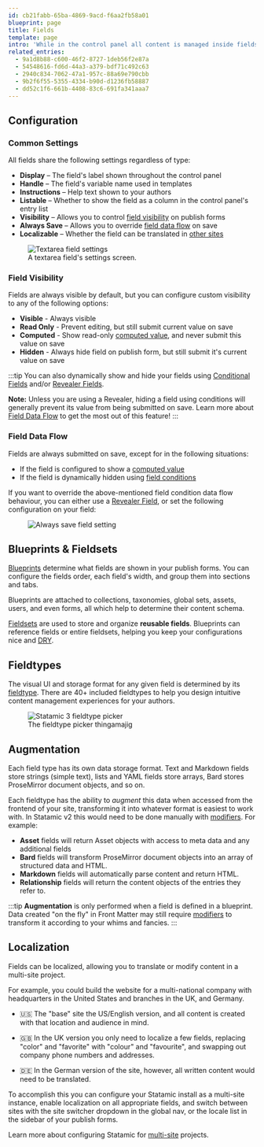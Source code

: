 ```yaml
---
id: cb21fabb-65ba-4869-9acd-f6aa2fb58a01
blueprint: page
title: Fields
template: page
intro: 'While in the control panel all content is managed inside fields. They come in many types, from basic text and select boxes, to rich text fields and image pickers. Fields are grouped into blueprints and fieldsets and can be reused in a number of different ways.'
related_entries:
  - 9a1d8b88-c600-46f2-8727-1deb56f2e87a
  - 54548616-fd6d-44a3-a379-bdf71c492c63
  - 2940c834-7062-47a1-957c-88a69e790cbb
  - 9b2f6f55-5355-4334-b90d-d1236fb58887
  - dd52c1f6-661b-4408-83c6-691fa341aaa7
---
```

## Configuration

### Common Settings

All fields share the following settings regardless of type:

- **Display** – The field's label shown throughout the control panel
- **Handle** – The field's variable name used in templates
- **Instructions** – Help text shown to your authors
- **Listable** – Whether to show the field as a column in the control panel's entry list
- **Visibility** – Allows you to control [field visibility](#field-visibility) on publish forms
- **Always Save** – Allows you to override [field data flow](#field-data-flow) on save
- **Localizable** – Whether the field can be translated in [other sites](#localization)

<figure>
    <img src="/img/field-settings.png" alt="Textarea field settings">
    <figcaption>A textarea field's settings screen.</figcaption>
</figure>

### Field Visibility

Fields are always visible by default, but you can configure custom visibility to any of the following options:

- **Visible** - Always visible
- **Read Only** - Prevent editing, but still submit current value on save
- **Computed** - Show read-only [computed value](#computed-fields), and never submit this value on save
- **Hidden** - Always hide field on publish form, but still submit it's current value on save

:::tip
You can also dynamically show and hide your fields using [Conditional Fields](/conditional-fields) and/or [Revealer Fields](/fieldtypes/revealer).

**Note:** Unless you are using a Revealer, hiding a field using conditions will generally prevent its value from being submitted on save. Learn more about [Field Data Flow](#field-data-flow) to get the most out of this feature!
:::

### Field Data Flow

Fields are always submitted on save, except for in the following situations:

- If the field is configured to show a [computed value](#computed-fields)
- If the field is dynamically hidden using [field conditions](/conditional-fields)

If you want to override the above-mentioned field condition data flow behaviour, you can either use a [Revealer Field](/fieldtypes/revealer), or set the following configuration on your field:

<figure>
    <img src="/img/field-always-save.png" alt="Always save field setting">
</figure>

## Blueprints & Fieldsets

[Blueprints](/blueprints) determine what fields are shown in your publish forms. You can configure the fields order, each field's width, and group them into sections and tabs.

Blueprints are attached to collections, taxonomies, global sets, assets, users, and even forms, all which help to determine their content schema.

[Fieldsets](/fieldsets) are used to store and organize **reusable fields**. Blueprints can reference fields or entire fieldsets, helping you keep your configurations nice and [DRY][dry].

## Fieldtypes

The visual UI and storage format for any given field is determined by its [fieldtype](/fieldtypes). There are 40+ included fieldtypes to help you design intuitive content management experiences for your authors.

<figure>
    <img src="/img/fieldtypes.png" alt="Statamic 3 fieldtype picker">
    <figcaption>The fieldtype picker thingamajig</figcaption>
</figure>

## Augmentation

Each field type has its own data storage format. Text and Markdown fields store strings (simple text), lists and YAML fields store arrays, Bard stores ProseMirror document objects, and so on.

Each fieldtype has the ability to _augment_ this data when accessed from the frontend of your site, transforming it into whatever format is easiest to work with.  In Statamic v2 this would need to be done manually with [modifiers](/modifiers). For example:

- **Asset** fields will return Asset objects with access to meta data and any additional fields
- **Bard** fields will transform ProseMirror document objects into an array of structured data and HTML.
- **Markdown** fields will automatically parse content and return HTML.
- **Relationship** fields will return the content objects of the entries they refer to.

:::tip
**Augmentation** is only performed when a field is defined in a blueprint. Data created "on the fly" in Front Matter may still require [modifiers](/modifiers) to transform it according to your whims and fancies.
:::

## Localization

Fields can be localized, allowing you to translate or modify content in a multi-site project.

For example, you could build the website for a multi-national company with headquarters in the United States and branches in the UK, and Germany.

- 🇺🇸 The "base" site the US/English version, and all content is created with that location and audience in mind.

- 🇬🇧 In the UK version you only need to localize a few fields, replacing "color" and "favorite" with "colour" and "favourite", and swapping out company phone numbers and addresses.

- 🇩🇪 In the German version of the site, however, all written content would need to be translated.

To accomplish this you can configure your Statamic install as a multi-site instance, enable localization on all appropriate fields, and switch between sites with the site switcher dropdown in the global nav, or the locale list in the sidebar of your publish forms.

Learn more about configuring Statamic for [multi-site](/multi-site) projects.




[dry]: https://en.wikipedia.org/wiki/Don%27t_repeat_yourself
